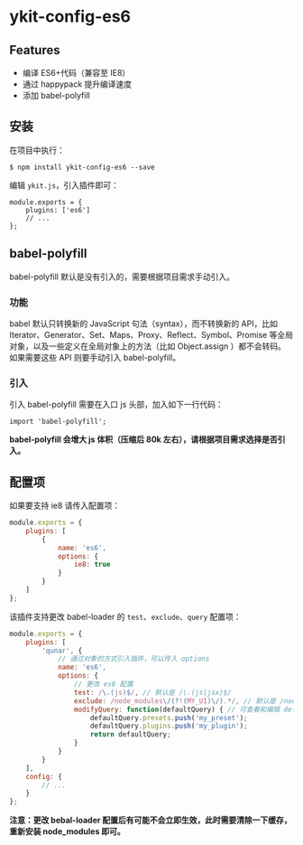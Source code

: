 # ykit-config-es6

## Features

- 编译 ES6+代码（兼容至 IE8）
- 通过 happypack 提升编译速度
- 添加 babel-polyfill

## 安装

在项目中执行：

```
$ npm install ykit-config-es6 --save
```

编辑 `ykit.js`，引入插件即可：

```
module.exports = {
    plugins: ['es6']
    // ...
};
```

## babel-polyfill

babel-polyfill 默认是没有引入的，需要根据项目需求手动引入。

### 功能

babel 默认只转换新的 JavaScript 句法（syntax），而不转换新的 API，比如 Iterator、Generator、Set、Maps、Proxy、Reflect、Symbol、Promise 等全局对象，以及一些定义在全局对象上的方法（比如 Object.assign ）都不会转码。如果需要这些 API 则要手动引入 babel-polyfill。

### 引入

引入 babel-polyfill 需要在入口 js 头部，加入如下一行代码：

```javasciprt
import 'babel-polyfill';
```

<b class="ykit-tip">
babel-polyfill 会增大 js 体积（压缩后 80k 左右），请根据项目需求选择是否引入。
</b>

## 配置项

如果要支持 ie8 请传入配置项：

```javascript
module.exports = {
    plugins: [
        {
            name: 'es6',
            options: {
                ie8: true
            }
        }
    ]
};
```

该插件支持更改 babel-loader 的 `test`、`exclude`、`query` 配置项：

```javascript
module.exports = {
    plugins: [
        'qunar', {
            // 通过对象的方式引入插件，可以传入 options
            name: 'es6',
            options: {
                // 更改 es6 配置
                test: /\.(js)$/, // 默认是 /\.(js|jsx)$/
                exclude: /node_modules\/(?!(MY_UI)\/).*/, // 默认是 /node_modules/
                modifyQuery: function(defaultQuery) { // 可查看和编辑 defaultQuery
                    defaultQuery.presets.push('my_preset');
                    defaultQuery.plugins.push('my_plugin');
                    return defaultQuery;
                }
            }
        }
    ],
    config: {
        // ...
    }
};
```

**注意：更改 bebal-loader 配置后有可能不会立即生效，此时需要清除一下缓存，重新安装 node_modules 即可。**
